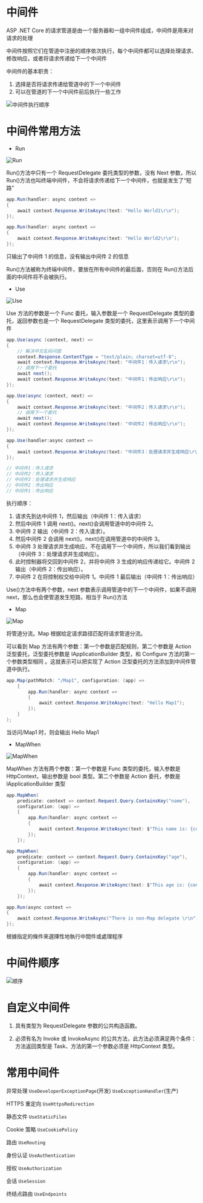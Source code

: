 # 中间件

ASP .NET Core 的请求管道是由一个服务器和一组中间件组成，中间件是用来对请求的处理

中间件按照它们在管道中注册的顺序依次执行，每个中间件都可以选择处理请求、修改响应，或者将请求传递给下一个中间件

中间件的基本职责：

1. 选择是否将请求传递给管道中的下一个中间件
2. 可以在管道的下一个中间件前后执行一些工作

![中间件执行顺序](/image/%E4%B8%AD%E9%97%B4%E4%BB%B6.jpg)

# 中间件常用方法

- Run

![Run](/image/%E4%B8%AD%E9%97%B4%E4%BB%B6-Run.png)

Run()方法中只有一个 RequestDelegate 委托类型的参数，没有 Next 参数，所以 Run()方法也叫终端中间件，不会将请求传递给下一个中间件，也就是发生了“短路”

```C#
app.Run(handler: async context =>
{
    await context.Response.WriteAsync(text: "Hello World1\r\n");
});

app.Run(handler: async context =>
{
    await context.Response.WriteAsync(text: "Hello World2\r\n");
});
```

只输出了中间件 1 的信息，没有输出中间件 2 的信息

Run()方法被称为终端中间件，要放在所有中间件的最后面，否则在 Run()方法后面的中间件将不会被执行。

- Use

![Use](/image/%E4%B8%AD%E9%97%B4%E4%BB%B6-Use.png)

Use 方法的参数是一个 Func 委托，输入参数是一个 RequestDelegate 类型的委托，返回参数也是一个 RequestDelegate 类型的委托，这里表示调用下一个中间件

```C#
app.Use(async (context, next) =>
{
    // 解决中文乱码问题
    context.Response.ContentType = "text/plain; charset=utf-8";
    await context.Response.WriteAsync(text: "中间件1：传入请求\r\n");
    // 调用下一个委托
    await next();
    await context.Response.WriteAsync(text: "中间件1：传出响应\r\n");
});

app.Use(async (context, next) =>
{
    await context.Response.WriteAsync(text: "中间件2：传入请求\r\n");
    // 调用下一个委托
    await next();
    await context.Response.WriteAsync(text: "中间件2：传出响应\r\n");
});

app.Use(handler:async context =>
{
    await context.Response.WriteAsync(text: "中间件3：处理请求并生成响应\r\n");
});

// 中间件1：传入请求
// 中间件2：传入请求
// 中间件3：处理请求并生成响应
// 中间件2：传出响应
// 中间件1：传出响应
```

执行顺序：

1. 请求先到达中间件 1，然后输出（中间件 1：传入请求）
2. 然后中间件 1 调用 next()。next()会调用管道中的中间件 2。
3. 中间件 2 输出（中间件 2：传入请求）。
4. 然后中间件 2 会调用 next()。next()在调用管道中的中间件 3。
5. 中间件 3 处理请求并生成响应，不在调用下一个中间件，所以我们看到输出（中间件 3：处理请求并生成响应）。
6. 此时控制器将交回到中间件 2，并将中间件 3 生成的响应传递给它。中间件 2 输出（中间件 2：传出响应）。
7. 中间件 2 在将控制权交给中间件 1。中间件 1 最后输出（中间件 1：传出响应）

Use()方法中有两个参数，next 参数表示调用管道中的下一个中间件，如果不调用 next，那么也会使管道发生短路，相当于 Run()方法

- Map

![Map](/image/%E4%B8%AD%E9%97%B4%E4%BB%B6-Map.png)

将管道分流。Map 根据给定请求路径匹配将请求管道分流。

可以看到 Map 方法有两个参数：第一个参数是匹配规则，第二个参数是 Action 泛型委托，泛型委托参数是 IApplicationBuilder 类型，和 Configure 方法的第一个参数类型相同 。这就表示可以把实现了 Action 泛型委托的方法添加到中间件管道中执行。

```C#
app.Map(pathMatch: "/Map1", configuration: (app) =>
    {
        app.Run(handler: async context =>
        {
            await context.Response.WriteAsync(text: "Hello Map1");
        });
    }
);
```

当访问/Map1 时，则会输出 Hello Map1

- MapWhen

![MapWhen](/image/%E4%B8%AD%E9%97%B4%E4%BB%B6-MapWhen.png)

MapWhen 方法有两个参数：第一个参数是 Func 类型的委托，输入参数是 HttpContext，输出参数是 bool 类型。第二个参数是 Action 委托，参数是 IApplicationBuilder 类型

```C#
app.MapWhen(
    predicate: context => context.Request.Query.ContainsKey("name"),
    configuration: (app) =>
    {
        app.Run(handler: async context =>
        {
            await context.Response.WriteAsync(text: $"This name is: {context.Request.Query["name"]}");
        });
    });

app.MapWhen(
    predicate: context => context.Request.Query.ContainsKey("age"),
    configuration: (app) =>
    {
        app.Run(handler: async context =>
        {
            await context.Response.WriteAsync(text: $"This age is: {context.Request.Query["age"]}");
        });
    });

app.Run(async context =>
{
    await context.Response.WriteAsync("There is non-Map delegate \r\n");
});
```

根據指定的條件來選擇性地執行中間件或處理程序

# 中间件顺序

![顺序](/image/%E4%B8%AD%E9%97%B4%E4%BB%B6%E9%A1%BA%E5%BA%8F.png)

# 自定义中间件

1. 具有类型为 RequestDelegate 参数的公共构造函数。

2. 必须有名为 Invoke 或 InvokeAsync 的公共方法，此方法必须满足两个条件：方法返回类型是 Task、方法的第一个参数必须是 HttpContext 类型。

# 常用中间件

异常处理 `UseDeveloperExceptionPage`(开发) `UseExceptionHandler`(生产)

HTTPS 重定向 `UseHttpsRedirection`

静态文件 `UseStaticFiles`

Cookie 策略 `UseCookiePolicy`

路由 `UseRouting`

身份认证 `UseAuthentication`

授权 `UseAuthorization`

会话 `UseSession`

终结点路由 `UseEndpoints`

